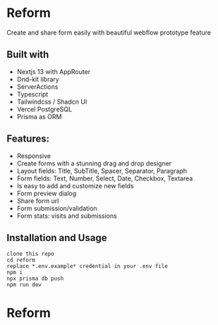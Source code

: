 # Reform

Create and share form easily with beautiful webflow prototype feature

## Built with

- Nextjs 13 with AppRouter
- Dnd-kit library
- ServerActions
- Typescript
- Tailwindcss / Shadcn UI
- Vercel PostgreSQL
- Prisma as ORM

## Features:

- Responsive
- Create forms with a stunning drag and drop designer
- Layout fields: Title, SubTitle, Spacer, Separator, Paragraph
- Form fields: Text, Number, Select, Date, Checkbox, Textarea
- Is easy to add and customize new fields
- Form preview dialog
- Share form url
- Form submission/validation
- Form stats: visits and submissions

## Installation and Usage

```
clone this repo
cd reform
replace *.env.example* credential in your .env file
npm i
npx prisma db push
npm run dev
```
# Reform
